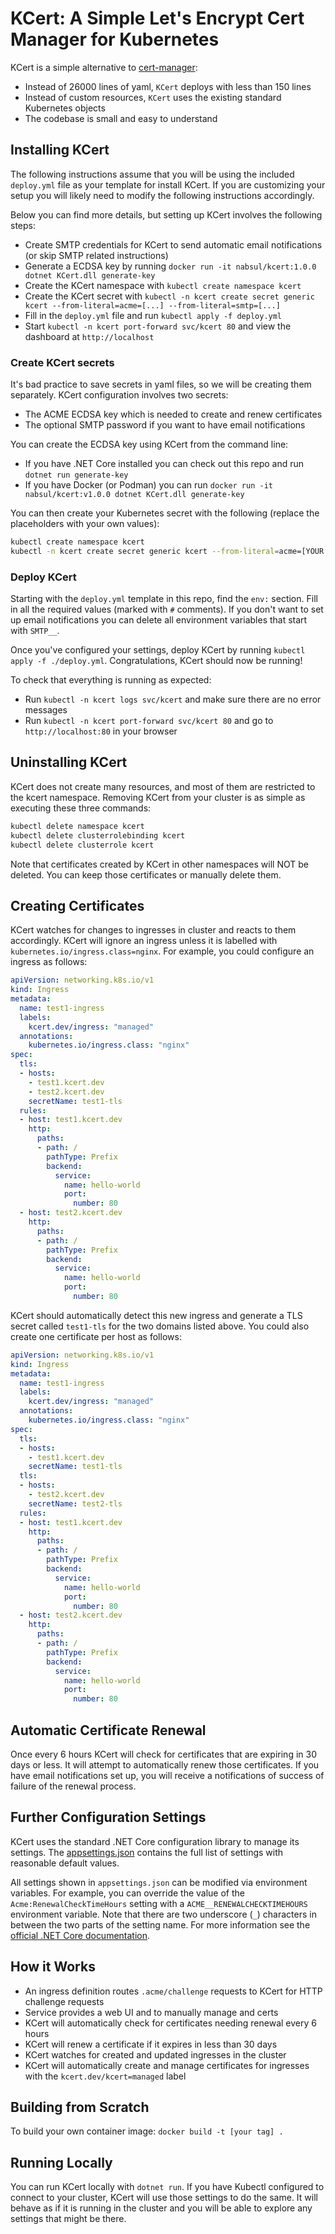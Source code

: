 # KCert: A Simple Let's Encrypt Cert Manager for Kubernetes

KCert is a simple alternative to [cert-manager](https://github.com/jetstack/cert-manager):

- Instead of 26000 lines of yaml, `KCert` deploys with less than 150 lines
- Instead of custom resources, `KCert` uses the existing standard Kubernetes objects
- The codebase is small and easy to understand

## Installing KCert

The following instructions assume that you will be using the included `deploy.yml` file as your template for install KCert.
If you are customizing your setup you will likely need to modify the following instructions accordingly.

Below you can find more details, but setting up KCert involves the following steps:

- Create SMTP credentials for KCert to send automatic email notifications (or skip SMTP related instructions)
- Generate a ECDSA key by running `docker run -it nabsul/kcert:1.0.0 dotnet KCert.dll generate-key`
- Create the KCert namespace with `kubectl create namespace kcert`
- Create the KCert secret with `kubectl -n kcert create secret generic kcert --from-literal=acme=[...] --from-literal=smtp=[...]`
- Fill in the `deploy.yml` file and run `kubectl apply -f deploy.yml`
- Start `kubectl -n kcert port-forward svc/kcert 80` and view the dashboard at `http://localhost`

### Create KCert secrets

It's bad practice to save secrets in yaml files, so we will be creating them separately.
KCert configuration involves two secrets:

- The ACME ECDSA key which is needed to create and renew certificates
- The optional SMTP password if you want to have email notifications

You can create the ECDSA key using KCert from the command line:

- If you have .NET Core installed you can check out this repo and run `dotnet run generate-key`
- If you have Docker (or Podman) you can run `docker run -it nabsul/kcert:v1.0.0 dotnet KCert.dll generate-key`

You can then create your Kubernetes secret with the following (replace the placeholders with your own values):

```sh
kubectl create namespace kcert
kubectl -n kcert create secret generic kcert --from-literal=acme=[YOUR ACME KEY] --from-literal=smtp=[YOUR SMTP PASSWORD]
```

### Deploy KCert

Starting with the `deploy.yml` template in this repo, find the `env:` section.
Fill in all the required values (marked with `#` comments).
If you don't want to set up email notifications you can delete all environment variables that start with `SMTP__`.

Once you've configured your settings, deploy KCert by running `kubectl apply -f ./deploy.yml`.
Congratulations, KCert should now be running!

To check that everything is running as expected:

- Run `kubectl -n kcert logs svc/kcert` and make sure there are no error messages
- Run `kubectl -n kcert port-forward svc/kcert 80` and go to `http://localhost:80` in your browser

## Uninstalling KCert

KCert does not create many resources,
and most of them are restricted to the kcert namespace.
Removing KCert from your cluster is as simple as executing these three commands:

```sh
kubectl delete namespace kcert
kubectl delete clusterrolebinding kcert
kubectl delete clusterrole kcert
```

Note that certificates created by KCert in other namespaces will NOT be deleted.
You can keep those certificates or manually delete them.

## Creating Certificates

KCert watches for changes to ingresses in cluster and reacts to them accordingly.
KCert will ignore an ingress unless it is labelled with `kubernetes.io/ingress.class=nginx`.
For example, you could configure an ingress as follows:

```yaml
apiVersion: networking.k8s.io/v1
kind: Ingress
metadata:
  name: test1-ingress
  labels:
    kcert.dev/ingress: "managed"
  annotations:
    kubernetes.io/ingress.class: "nginx"
spec:
  tls:
  - hosts:
    - test1.kcert.dev
    - test2.kcert.dev
    secretName: test1-tls
  rules:
  - host: test1.kcert.dev
    http:
      paths:
      - path: /
        pathType: Prefix
        backend:
          service:
            name: hello-world
            port:
              number: 80
  - host: test2.kcert.dev
    http:
      paths:
      - path: /
        pathType: Prefix
        backend:
          service:
            name: hello-world
            port:
              number: 80
```

KCert should automatically detect this new ingress and generate a TLS secret called `test1-tls`
for the two domains listed above.
You could also create one certificate per host as follows:

```yaml
apiVersion: networking.k8s.io/v1
kind: Ingress
metadata:
  name: test1-ingress
  labels:
    kcert.dev/ingress: "managed"
  annotations:
    kubernetes.io/ingress.class: "nginx"
spec:
  tls:
  - hosts:
    - test1.kcert.dev
    secretName: test1-tls
  tls:
  - hosts:
    - test2.kcert.dev
    secretName: test2-tls
  rules:
  - host: test1.kcert.dev
    http:
      paths:
      - path: /
        pathType: Prefix
        backend:
          service:
            name: hello-world
            port:
              number: 80
  - host: test2.kcert.dev
    http:
      paths:
      - path: /
        pathType: Prefix
        backend:
          service:
            name: hello-world
            port:
              number: 80
```

## Automatic Certificate Renewal

Once every 6 hours KCert will check for certificates that are expiring in 30 days or less.
It will attempt to automatically renew those certificates.
If you have email notifications set up, you will receive a notifications of success of failure of the renewal process.

## Further Configuration Settings

KCert uses the standard .NET Core configuration library to manage its settings.
The [appsettings.json](https://github.com/nabsul/kcert/blob/main/appsettings.json)
contains the full list of settings with reasonable default values.

All settings shown in `appsettings.json` can be modified via environment variables.
For example, you can override the value of the `Acme:RenewalCheckTimeHours` setting
with a `ACME__RENEWALCHECKTIMEHOURS` environment variable.
Note that there are two underscore (`_`) characters in between the two parts of the setting name.
For more information see the [official .NET Core documentation](https://docs.microsoft.com/en-us/aspnet/core/fundamentals/configuration/?view=aspnetcore-6.0).

## How it Works

- An ingress definition routes `.acme/challenge` requests to KCert for HTTP challenge requests
- Service provides a web UI and to manually manage and certs
- KCert will automatically check for certificates needing renewal every 6 hours
- KCert will renew a certificate if it expires in less than 30 days
- KCert watches for created and updated ingresses in the cluster
- KCert will automatically create and manage certificates for ingresses with the `kcert.dev/kcert=managed` label

## Building from Scratch

To build your own container image: `docker build -t [your tag] .`

## Running Locally

You can run KCert locally with `dotnet run`.
If you have Kubectl configured to connect to your cluster,
KCert will use those settings to do the same.
It will behave as if it is running in the cluster and you will be able to explore any settings that might be there.
